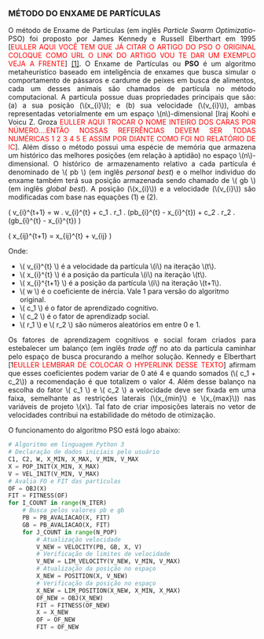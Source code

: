   <script src="https://polyfill.io/v3/polyfill.min.js?features=es6"></script>
  <script id="MathJax-script" async src="https://cdn.jsdelivr.net/npm/mathjax@3/es5/tex-mml-chtml.js"></script>

### MÉTODO DO ENXAME DE PARTÍCULAS

<p align="justify">
O método de Enxame de Partículas (em inglês <i>Particle Swarm Optimizatio</i>-PSO) foi proposto por James Kennedy e Russell Elberthart em 1995 [<font color="red">EULLER AQUI VOCÊ TEM QUE JÁ CITAR O ARTIGO DO PSO O ORIGINAL COLOQUE COMO URL O LINK DO ARTIGO VOU TE DAR UM EXEMPLO VEJA A FRENTE</font>] <a href="https://arxiv.org/ftp/arxiv/papers/1804/1804.05319.pdf">[1]</a>. O Enxame de Partículas ou <b>PSO</b> é um algoritmo metaheurístico baseado em inteligência de enxames que busca simular o comportamento de pássaros e cardume de peixes em busca de alimentos, cada um desses animais são chamados de partícula no método computacional. A particula possue duas propriedades principais que são: (a) a sua posição (\(x_{i}\)); e (b) sua velocidade (\(v_{i}\)), ambas representadas vetorialmente em um espaço \(n\)-dimensional [Iraj Koohi e Voicu Z. Groza <font color="red">EULLER AQUI TROCAR O NOME INTEIRO DOS CARAS POR NÚMERO....ENTÃO NOSSAS REFERÊNCIAS DEVEM SER TODAS NUMÉRICAS 1 2 3 4 5 E ASSIM POR DIANTE COMO FOI NO RELATÓRIO DE IC</font>]. Além disso o método possui uma espécie de memória que armazena um histórico das melhores posições (em relação à aptidão) no espaço \(n\)-dimensional. O histórico de armazenamento relativo a cada partícula é denominado de \( pb \) (em inglês <i>personal best</i>) e o melhor individuo do enxame também terá sua posição armazenada sendo chamado de \( gb \) (em inglês <i>global best</i>). A posição (\(x_{i}\)) e a velocidade (\(v_{i}\)) são modificadas com base nas equações (1) e (2).
</p>

<p align="justify">

\( v_{i}^{t+1} = w . v_{i}^{t} + c_1 . r_1 . (pb_{i}^{t} - x_{i}^{t}) + c_2 . r_2 . (gb_{i}^{t} - x_{i}^{t}) \) <br>  

\( x_{ij}^{t+1} = x_{ij}^{t} + v_{ij} \) <br>

Onde:<br>
</p>

<ul>
<li>\( v_{i}^{t} \) é a velocidade da partícula \(i\) na iteração \(t\).</li>
<li>\( x_{i}^{t} \) é a posição da partícula \(i\) na iteração \(t\).</li>
<li>\( x_{i}^{t+1} \) é a posição da partícula \(i\) na iteração \(t+1\).</li>
<li>\( w \) é o coeficiente de inércia. Vale 1 para versão do algoritmo original.</li>
<li>\( c_1 \) é o fator de aprendizado cognitivo.</li>
<li>\( c_2 \) é o fator de aprendizadp social.</li>
<li>\( r_1 \) e \( r_2 \) são números aleatórios em entre 0 e 1.</li>
</ul>

<p align="justify">
Os fatores de aprendizagem cognitivos e social foram criados para estebalecer um balanço (em inglês <i>trade off</i> no ato da partícula caminhar pelo espaço de busca procurando a melhor solução. Kennedy e Elberthart [1<font color="red">EULLER LEMBRAR DE COLOCAR O HYPERLINK DESSE TEXTO</font>] afirmam que esses coeficientes podem variar de 0 até 4 e quando somados (\( c_1 + c_2\)) a recomendação é que totalizem o valor 4. Além desse balanço na escolha do fator \( c_1 \) e \( c_2 \) a velocidade deve ser fixada em uma faixa, semelhante as restrições laterais (\(x_{min}\) e \(x_{max}\)) nas variáveis de projeto \(x\). Tal fato de criar imposições laterais no vetor de velocidades contribui na estabilidade do método de otimização.<br>

O funcionamento do algoritmo PSO está logo abaixo:
</p>

```python
# Algoritmo em linguagem Python 3
# Declaração de dados iniciais pelo usuário
C1, C2, W, X_MIN, X_MAX, V_MIN, V_MAX
X = POP_INIT(X_MIN, X_MAX)
V = VEL_INIT(V_MIN, V_MAX)
# Avalia FO e FIT das partículas
OF = OBJ(X)
FIT = FITNESS(OF)
for I_COUNT in range(N_ITER)
    # Busca pelos valores pb e gb
    PB = PB_AVALIACAO(X, FIT)
    GB = PB_AVALIACAO(X, FIT)
    for J_COUNT in range(N_POP)
        # Atualização velocidade
        V_NEW = VELOCITY(PB, GB, X, V) 
        # Verificação de limites de velocidade
        V_NEW = LIM_VELOCITY(V_NEW, V_MIN, V_MAX)
        # Atualização da posição no espaço
        X_NEW = POSITION(X, V_NEW)
        # Verificação da posição no espaço
        X_NEW = LIM_POSITION(X_NEW, X_MIN, X_MAX)
        OF_NEW = OBJ(X_NEW)
        FIT = FITNESS(OF_NEW)
        X = X_NEW
        OF = OF_NEW
        FIT = OF_NEW
```

